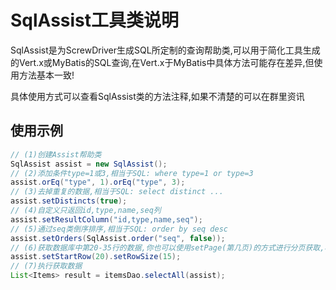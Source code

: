 # SqlAssist工具类说明
SqlAssist是为ScrewDriver生成SQL所定制的查询帮助类,可以用于简化工具生成的Vert.x或MyBatis的SQL查询,在Vert.x于MyBatis中具体方法可能存在差异,但使用方法基本一致!

具体使用方式可以查看SqlAssist类的方法注释,如果不清楚的可以在群里资讯
## 使用示例
``` java
// (1)创建Assist帮助类
SqlAssist assist = new SqlAssist();
// (2)添加条件type=1或3,相当于SQL: where type=1 or type=3
assist.orEq("type", 1).orEq("type", 3);
// (3)去掉重复的数据,相当于SQL: select distinct ...
assist.setDistincts(true);
// (4)自定义只返回id,type,name,seq列
assist.setResultColumn("id,type,name,seq");
// (5)通过seq类倒序排序,相当于SQL: order by seq desc
assist.setOrders(SqlAssist.order("seq", false));
// (6)获取数据库中第20-35行的数据,你也可以使用setPage(第几页)的方式进行分页获取,相当于SQL: limit 20,15
assist.setStartRow(20).setRowSize(15);
// (7)执行获取数据
List<Items> result = itemsDao.selectAll(assist);
```





